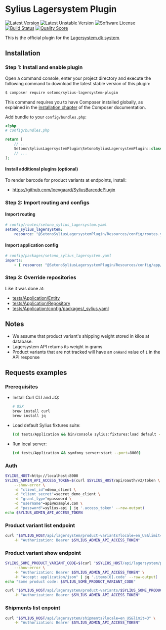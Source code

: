 # Sylius Lagersystem Plugin

[![Latest Version][ico-version]][link-packagist]
[![Latest Unstable Version][ico-unstable-version]][link-packagist]
[![Software License][ico-license]](LICENSE)
[![Build Status][ico-github-actions]][link-github-actions]
[![Quality Score][ico-code-quality]][link-code-quality]

This is the official plugin for the [Lagersystem.dk system](https://lagersystem.dk/).

## Installation

### Step 1: Install and enable plugin

Open a command console, enter your project directory and execute the following command to download the latest stable version of this plugin:

```bash
$ composer require setono/sylius-lagersystem-plugin
```

This command requires you to have Composer installed globally, as explained in the [installation chapter](https://getcomposer.org/doc/00-intro.md) of the Composer documentation.

Add bundle to your `config/bundles.php`:

```php
<?php
# config/bundles.php

return [
    // ...
    Setono\SyliusLagersystemPlugin\SetonoSyliusLagersystemPlugin::class => ['all' => true],
    // ...
];

```

#### Install additional plugins (optional)

To render barcode for product variants at endpoints, install:

* https://github.com/loevgaard/SyliusBarcodePlugin

### Step 2: Import routing and configs

#### Import routing
 
````yaml
# config/routes/setono_sylius_lagersystem.yaml
setono_sylius_lagersystem:
    resource: "@SetonoSyliusLagersystemPlugin/Resources/config/routes.yaml"
````

#### Import application config

````yaml
# config/packages/setono_sylius_lagersystem.yaml
imports:
    - { resource: "@SetonoSyliusLagersystemPlugin/Resources/config/app/config.yaml" }    
````

### Step 3: Override repositories

Like it was done at:

- [tests/Application/Entity](tests/Application/Entity)
- [tests/Application/Repository](tests/Application/Repository)
- [tests/Application/config/packages/_sylius.yaml](tests/Application/config/packages/_sylius.yaml)

## Notes

- We assume that product variant's shipping weight stored in kilos at database.
- Lagersystem API returns its weight in grams
- Product variants that are not tracked will have an `onHand` value of `1` in the API response

## Requests examples

### Prerequisites

- Install Curl CLI and JQ:

    ```bash
    # OSX
    brew install curl
    brew install jq
    ```
- Load default Sylius fixtures suite:

    ```bash
    (cd tests/Application && bin/console sylius:fixtures:load default -n)
    ```

- Run local server:

    ```bash
    (cd tests/Application && symfony server:start --port=8000)
    ```

### Auth

```bash
SYLIUS_HOST=http://localhost:8000
SYLIUS_ADMIN_API_ACCESS_TOKEN=$(curl $SYLIUS_HOST/api/oauth/v2/token \
    --show-error \
    -d "client_id"=demo_client \
    -d "client_secret"=secret_demo_client \
    -d "grant_type"=password \
    -d "username"=api@example.com \
    -d "password"=sylius-api | jq '.access_token' --raw-output)
echo $SYLIUS_ADMIN_API_ACCESS_TOKEN
```

### Product variant list endpoint

```bash
curl "$SYLIUS_HOST/api/lagersystem/product-variants?locale=en_US&limit=3" \
    -H "Authorization: Bearer $SYLIUS_ADMIN_API_ACCESS_TOKEN"
```

### Product variant show endpoint

```bash
SYLIUS_SOME_PRODUCT_VARIANT_CODE=$(curl "$SYLIUS_HOST/api/lagersystem/product-variants?locale=en_US&limit=1" \
    --show-error \
    -H "Authorization: Bearer $SYLIUS_ADMIN_API_ACCESS_TOKEN" \
    -H "Accept: application/json" | jq '.items[0].code' --raw-output)
echo "Some product code: $SYLIUS_SOME_PRODUCT_VARIANT_CODE"

curl "$SYLIUS_HOST/api/lagersystem/product-variants/$SYLIUS_SOME_PRODUCT_VARIANT_CODE?locale=en_US" \
    -H "Authorization: Bearer $SYLIUS_ADMIN_API_ACCESS_TOKEN"
```

### Shipments list enpoint

```bash
curl "$SYLIUS_HOST/api/lagersystem/shipments?locale=en_US&limit=3" \
    -H "Authorization: Bearer $SYLIUS_ADMIN_API_ACCESS_TOKEN"
```

[ico-version]: https://poser.pugx.org/setono/sylius-lagersystem-plugin/v/stable
[ico-unstable-version]: https://poser.pugx.org/setono/sylius-lagersystem-plugin/v/unstable
[ico-license]: https://poser.pugx.org/setono/sylius-lagersystem-plugin/license
[ico-github-actions]: https://github.com/Setono/SyliusLagersystemPlugin/workflows/build/badge.svg
[ico-code-quality]: https://img.shields.io/scrutinizer/g/Setono/SyliusLagersystemPlugin.svg?style=flat-square

[link-packagist]: https://packagist.org/packages/setono/sylius-lagersystem-plugin
[link-github-actions]: https://github.com/Setono/SyliusLagersystemPlugin/actions
[link-code-quality]: https://scrutinizer-ci.com/g/Setono/SyliusLagersystemPlugin
